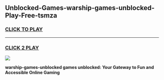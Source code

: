 
## Unblocked-Games-warship-games-unblocked-Play-Free-tsmza
<h3>
<a href="https://premium76.site?title=warship-games-unblocked&ref=10A">CLICK TO PLAY</a></h3>
<hr>

<h3>
<a href="https://premium76.site?title=warship-games-unblocked&ref=10A">CLICK 2 PLAY</a>
  
</h3>

<a href="https://premium76.site?title=warship-games-unblocked&ref=10A"><img src="https://clearcache.store/games.png"></a>


**warship-games-unblocked games unblocked: Your Gateway to Fun and Accessible Online Gaming**
